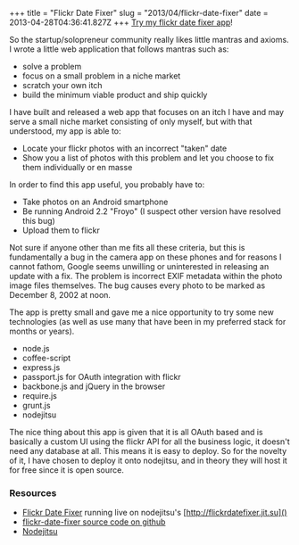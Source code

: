+++
title = "Flickr Date Fixer"
slug = "2013/04/flickr-date-fixer"
date = 2013-04-28T04:36:41.827Z
+++
[Try my flickr date fixer app](http://flickrdatefixer.jit.su)!

So the startup/solopreneur community really likes little mantras and axioms. I wrote a little web application that follows mantras such as:

  * solve a problem
  * focus on a small problem in a niche market
  * scratch your own itch
  * build the minimum viable product and ship quickly

I have built and released a web app that focuses on an itch I have and may serve a small niche market consisting of only myself, but with that understood, my app is able to:

  * Locate your flickr photos with an incorrect "taken" date
  * Show you a list of photos with this problem and let you choose to fix them individually or en masse

In order to find this app useful, you probably have to:

  * Take photos on an Android smartphone
  * Be running Android 2.2 "Froyo" (I suspect other version have resolved this bug)
  * Upload them to flickr

Not sure if anyone other than me fits all these criteria, but this is fundamentally a bug in the camera app on these phones and for reasons I cannot fathom, Google seems unwilling or uninterested in releasing an update with a fix. The problem is incorrect EXIF metadata within the photo image files themselves. The bug causes every photo to be marked as December 8, 2002 at noon.

The app is pretty small and gave me a nice opportunity to try some new technologies (as well as use many that have been in my preferred stack for months or years).

  * node.js
  * coffee-script
  * express.js
  * passport.js for OAuth integration with flickr
  * backbone.js and jQuery in the browser
  * require.js
  * grunt.js
  * nodejitsu

The nice thing about this app is given that it is all OAuth based and is basically a custom UI using the flickr API for all the business logic, it doesn't need any database at all. This means it is easy to deploy. So for the novelty of it, I have chosen to deploy it onto nodejitsu, and in theory they will host it for free since it is open source.

### Resources

  * [Flickr Date Fixer](http://flickrdatefixer.jit.su) running live on nodejitsu's [http://flickrdatefixer.jit.su]()
  * [flickr-date-fixer source code on github](https://github.com/focusaurus/flickr-date-fixer)
  * [Nodejitsu](http://nodejitsu.com)

